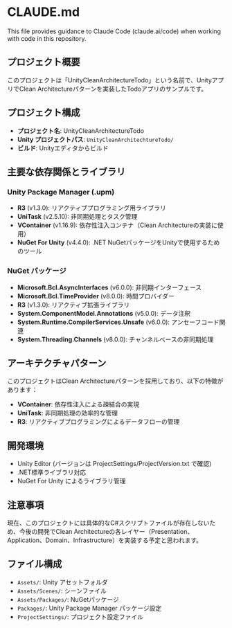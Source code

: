 # CLAUDE.md

This file provides guidance to Claude Code (claude.ai/code) when working with code in this repository.

## プロジェクト概要

このプロジェクトは「UnityCleanArchitectureTodo」という名前で、UnityアプリでClean Architectureパターンを実装したTodoアプリのサンプルです。

## プロジェクト構成

- **プロジェクト名**: UnityCleanArchitectureTodo
- **Unity プロジェクトパス**: `UnityCleanArchitechtureTodo/`
- **ビルド**: Unityエディタからビルド

## 主要な依存関係とライブラリ

### Unity Package Manager (.upm)
- **R3** (v1.3.0): リアクティブプログラミング用ライブラリ
- **UniTask** (v2.5.10): 非同期処理とタスク管理
- **VContainer** (v1.16.9): 依存性注入コンテナ（Clean Architectureの実装に使用）
- **NuGet For Unity** (v4.4.0): .NET NuGetパッケージをUnityで使用するためのツール

### NuGet パッケージ
- **Microsoft.Bcl.AsyncInterfaces** (v6.0.0): 非同期インターフェース
- **Microsoft.Bcl.TimeProvider** (v8.0.0): 時間プロバイダー
- **R3** (v1.3.0): リアクティブ拡張ライブラリ
- **System.ComponentModel.Annotations** (v5.0.0): データ注釈
- **System.Runtime.CompilerServices.Unsafe** (v6.0.0): アンセーフコード関連
- **System.Threading.Channels** (v8.0.0): チャンネルベースの非同期処理

## アーキテクチャパターン

このプロジェクトはClean Architectureパターンを採用しており、以下の特徴があります：

- **VContainer**: 依存性注入による疎結合の実現
- **UniTask**: 非同期処理の効率的な管理
- **R3**: リアクティブプログラミングによるデータフローの管理

## 開発環境

- Unity Editor (バージョンは ProjectSettings/ProjectVersion.txt で確認)
- .NET標準ライブラリ対応
- NuGet For Unity によるライブラリ管理

## 注意事項

現在、このプロジェクトには具体的なC#スクリプトファイルが存在しないため、今後の開発でClean Architectureの各レイヤー（Presentation、Application、Domain、Infrastructure）を実装する予定と思われます。

## ファイル構成

- `Assets/`: Unity アセットフォルダ
- `Assets/Scenes/`: シーンファイル
- `Assets/Packages/`: NuGetパッケージ
- `Packages/`: Unity Package Manager パッケージ設定
- `ProjectSettings/`: プロジェクト設定ファイル